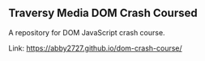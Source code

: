 ## Traversy Media DOM Crash Coursed

A repository for DOM JavaScript crash course.

Link: https://abby2727.github.io/dom-crash-course/
